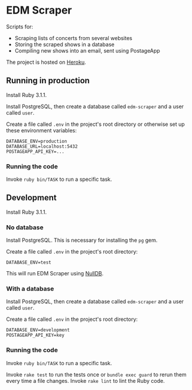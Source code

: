 # EDM Scraper

Scripts for:
- Scraping lists of concerts from several websites
- Storing the scraped shows in a database
- Compiling new shows into an email, sent using PostageApp

The project is hosted on [Heroku](https://edm-scraper.herokuapp.com/).

## Running in production

Install Ruby 3.1.1.

Install PostgreSQL, then create a database called `edm-scraper` and a user called `user`.

Create a file called `.env` in the project's root directory or otherwise set up these environment variables:

```
DATABASE_ENV=production
DATABASE_URL=localhost:5432
POSTAGEAPP_API_KEY=...
```

### Running the code

Invoke `ruby bin/TASK` to run a specific task.

## Development

Install Ruby 3.1.1.

### No database

Install PostgreSQL. This is necessary for installing the `pg` gem.

Create a file called `.env` in the project's root directory:

```
DATABASE_ENV=test
```

This will run EDM Scraper using [NullDB](https://github.com/nulldb/nulldb).

### With a database

Install PostgreSQL, then create a database called `edm-scraper` and a user called `user`.

Create a file called `.env` in the project's root directory:

```
DATABASE_ENV=development
POSTAGEAPP_API_KEY=key
```

### Running the code

Invoke `ruby bin/TASK` to run a specific task.

Invoke `rake test` to run the tests once or `bundle exec guard` to rerun them every time a file changes. Invoke `rake lint` to lint the Ruby code.
